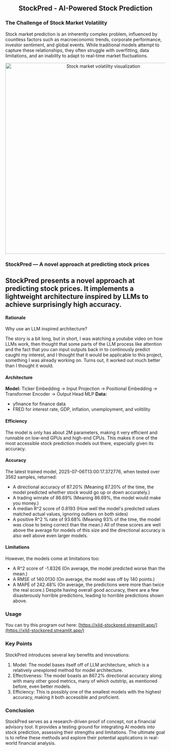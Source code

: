 <center>

## StockPred - AI-Powered Stock Prediction

</center>

### The Challenge of Stock Market Volatility

Stock market prediction is an inherently complex problem, influenced by countless factors such as macroeconomic trends, corporate performance, investor sentiment, and global events. While traditional models attempt to capture these relationships, they often struggle with overfitting, data limitations, and an inability to adapt to real-time market fluctuations.

<center> 

<img src="static/imgs/market_volatility.png" alt="Stock market volatility visualization" width="600"> 

</center>

### StockPred — A novel approach at predicting stock prices

StockPred presents a novel approach at predicting stock prices. It implements a lightweight architecture inspired by LLMs to achieve surprisingly high accuracy.
---
#### Rationale
Why use an LLM inspired architecture?

The story is a bit long, but in short, I was watching a youtube video on how LLMs work, then thought that some parts of the LLM process like attention and the fact that you can input outputs back in to continously predict caught my interest, and I thought that it would be applicable to this project, something I was already working on. Turns out, it worked out much better than I thought it would.
#### Architecture
**Model:**
Ticker Embedding -> Input Projection -> Positional Embedding -> Transformer Encoder -> Output Head MLP
**Data:**
- yfinance for finance data
- FRED for interest rate, GDP, inflation, unemployment, and volitility
#### Efficiency
The model is only has about 2M parameters, making it very efficient and runnable on low-end GPUs and high-end CPUs. This makes it one of the most accessible stock prediction models out there, especially given its accuracy.
#### Accuracy
The latest trained model, 2025-07-06T13:00:17.372776, when tested over 3562 samples, returned:
- A directional accuracy of 87.20% (Meaning 87.20% of the time, the model predicted whether stock would go up or down accurately.)
- A trading winrate of 86.69% (Meaning 86.69%, the model would make you money.)
- A median R^2 score of 0.8193 (How well the model's predicted values matched actual values, ignoring outliers on both sides)
- A positive R^2 % rate of 93.68% (Meaning 93% of the time, the model was close to being correct than the mean.)
All of these scores are well above the average for models of this size and the directional accuracy is also well above even larger models.
#### Limitations
However, the models come at limitations too:
- A R^2 score of -1.8326 (On average, the model predicted worse than the mean.)
- A RMSE of 140.0130 (On average, the model was off by 140 points.)
- A MAPE of 242.48% (On average, the predictions were more than twice the real score.)
Despite having overall good accuracy, there are a few disasterously horrible predictions, leading to horrible predictions shown above. 
### Usage
You can try this program out here: [https://xild-stockpred.streamlit.app/](https://xild-stockpred.streamlit.app/)

### Key Points
StockPred introduces several key benefits and innovations:

1. Model: The model bases itself off of LLM architecture, which is a relatively unexplored method for model architecture.
2. Effectiveness: The model boasts an 867.2% directional accuracy along with many other good metrics, many of which outstrip, as mentioned before, even better models.
3. Efficiency: This is possibly one of the smallest models with the highest accuracy, making it both accessible and proficient.

### Conclusion

StockPred serves as a research-driven proof of concept, not a financial advisory tool. It provides a testing ground for integrating AI models into stock prediction, assessing their strengths and limitations. The ultimate goal is to refine these methods and explore their potential applications in real-world financial analysis.
